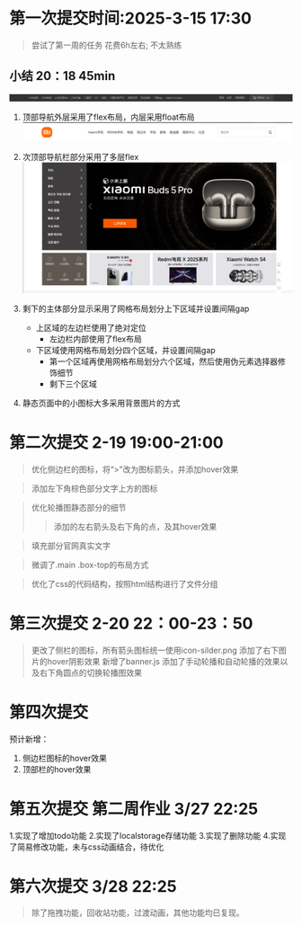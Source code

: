 # 第一次提交时间:2025-3-15 17:30

>尝试了第一周的任务 花费6h左右;
>不太熟练
## 小结 20：18  45min
![](./assert/top1.png)
1. 顶部导航外层采用了flex布局，内层采用float布局
![](./assert/top2.png)
2. 次顶部导航栏部分采用了多层flex
![](./assert/mian.png)
3. 剩下的主体部分显示采用了网格布局划分上下区域并设置间隔gap
    - 上区域的左边栏使用了绝对定位
        - 左边栏内部使用了flex布局
    - 下区域使用网格布局划分四个区域，并设置间隔gap
        - 第一个区域再使用网格布局划分六个区域，然后使用伪元素选择器修饰细节
        - 剩下三个区域

4. 静态页面中的小图标大多采用背景图片的方式

# 第二次提交 2-19 19:00-21:00
>优化侧边栏的图标，将“>"改为图标箭头，并添加hover效果

>添加左下角棕色部分文字上方的图标

>优化轮播图静态部分的细节
>>添加的左右箭头及右下角的点，及其hover效果

>填充部分官网真实文字

>微调了.main .box-top的布局方式

>优化了css的代码结构，按照html结构进行了文件分组

# 第三次提交 2-20 22：00-23：50
> 更改了侧栏的图标，所有箭头图标统一使用icon-silder.png
> 添加了右下图片的hover阴影效果
> 新增了banner.js
> 添加了手动轮播和自动轮播的效果以及右下角圆点的切换轮播图效果


# 第四次提交
预计新增：
1. 侧边栏图标的hover效果
2. 顶部栏的hover效果


# 第五次提交 第二周作业 3/27 22:25

1.实现了增加todo功能
2.实现了localstorage存储功能
3.实现了删除功能
4.实现了简易修改功能，未与css动画结合，待优化

# 第六次提交 3/28 22:25

>除了拖拽功能，回收站功能，过渡动画，其他功能均已复现。
